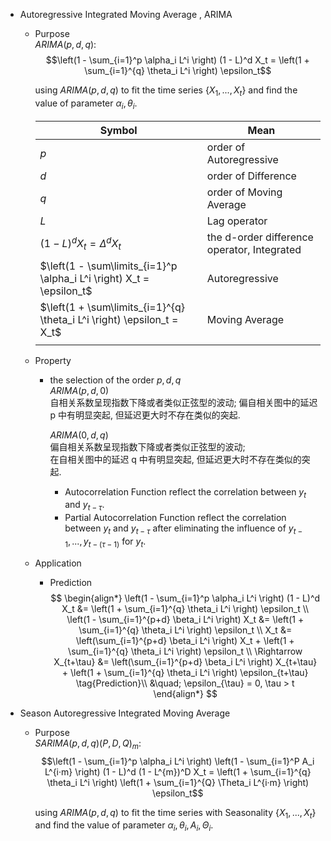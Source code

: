* Autoregressive Integrated Moving Average , ARIMA
  - Purpose  
    $ARIMA(p, d, q):$ 
    $$\left(1 - \sum_{i=1}^p \alpha_i L^i \right) (1 - L)^d X_t = \left(1 + \sum_{i=1}^{q} \theta_i L^i \right) \epsilon_t$$ 

    using $ARIMA(p, d, q)$ to fit the time series $\{X_1, ..., X_t\}$ and find the value of parameter $\alpha_i, \theta_i$.

    |Symbol|Mean|
    |---|---|
    |$p$|order of Autoregressive|
    |$d$|order of Difference|
    |$q$|order of Moving Average|
    |$L$|Lag operator|
    |$(1 - L)^d X_t = \Delta^d X_t$|the d-order difference operator, Integrated|
    |$\left(1 - \sum\limits_{i=1}^p \alpha_i L^i \right) X_t = \epsilon_t$|Autoregressive|
    |$\left(1 + \sum\limits_{i=1}^{q} \theta_i L^i \right) \epsilon_t = X_t$|Moving Average|
    |||

  - Property
    - the selection of the order $p, d, q$  
      $ARIMA(p, d, 0)$  
      自相关系数呈现指数下降或者类似正弦型的波动;
      偏自相关图中的延迟 p 中有明显突起, 但延迟更大时不存在类似的突起.    

      $ARIMA(0, d, q)$  
      偏自相关系数呈现指数下降或者类似正弦型的波动;  
      在自相关图中的延迟 q 中有明显突起, 但延迟更大时不存在类似的突起.  

      - Autocorrelation Function reflect the correlation between $y_t$ and $y_{t-\tau}$.   
      - Partial Autocorrelation Function reflect the correlation between $y_t$ and $y_{t-\tau}$ after eliminating the influence of $y_{t-1}, ..., y_{t-(\tau-1)}$ for $y_t$.


  - Application
    - Prediction
      $$
      \begin{align*}
        \left(1 - \sum_{i=1}^p \alpha_i L^i \right) (1 - L)^d X_t &= \left(1 + \sum_{i=1}^{q} \theta_i L^i \right) \epsilon_t  \\
        \left(1 - \sum_{i=1}^{p+d} \beta_i L^i \right) X_t &= \left(1 + \sum_{i=1}^{q} \theta_i L^i \right) \epsilon_t  \\
        X_t &= \left(\sum_{i=1}^{p+d} \beta_i L^i \right) X_t + \left(1 + \sum_{i=1}^{q} \theta_i L^i \right) \epsilon_t  \\
        \Rightarrow X_{t+\tau} &= \left(\sum_{i=1}^{p+d} \beta_i L^i \right) X_{t+\tau} + \left(1 + \sum_{i=1}^{q} \theta_i L^i \right) \epsilon_{t+\tau}  \tag{Prediction}\\
        &\quad; \epsilon_{\tau} = 0, \tau > t
      \end{align*}
      $$

* Season Autoregressive Integrated Moving Average
  - Purpose  
    $SARIMA(p, d, q)(P, D, Q)_m$:  
    $$\left(1 - \sum_{i=1}^p \alpha_i L^i \right) \left(1 - \sum_{i=1}^P A_i L^{i·m} \right) (1 - L)^d (1 - L^{m})^D X_t = \left(1 + \sum_{i=1}^{q} \theta_i L^i \right) \left(1 + \sum_{i=1}^{Q} \Theta_i L^{i·m} \right) \epsilon_t$$ 

    using $ARIMA(p, d, q)$ to fit the time series with Seasonality $\{X_1, ..., X_t\}$ and find the value of parameter $\alpha_i, \theta_i, A_i, \Theta_i$.